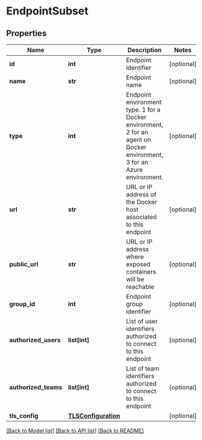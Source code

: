 # EndpointSubset

## Properties
Name | Type | Description | Notes
------------ | ------------- | ------------- | -------------
**id** | **int** | Endpoint identifier | [optional] 
**name** | **str** | Endpoint name | [optional] 
**type** | **int** | Endpoint environment type. 1 for a Docker environment, 2 for an agent on Docker environment, 3 for an Azure environment. | [optional] 
**url** | **str** | URL or IP address of the Docker host associated to this endpoint | [optional] 
**public_url** | **str** | URL or IP address where exposed containers will be reachable | [optional] 
**group_id** | **int** | Endpoint group identifier | [optional] 
**authorized_users** | **list[int]** | List of user identifiers authorized to connect to this endpoint | [optional] 
**authorized_teams** | **list[int]** | List of team identifiers authorized to connect to this endpoint | [optional] 
**tls_config** | [**TLSConfiguration**](TLSConfiguration.md) |  | [optional] 

[[Back to Model list]](../README.md#documentation-for-models) [[Back to API list]](../README.md#documentation-for-api-endpoints) [[Back to README]](../README.md)


